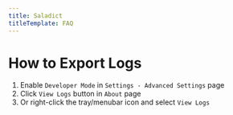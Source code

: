 ```yaml
---
title: Saladict
titleTemplate: FAQ
---
```


# How to Export Logs

1. Enable `Developer Mode` in `Settings - Advanced Settings` page
2. Click `View Logs` button in `About` page
3. Or right-click the tray/menubar icon and select `View Logs`
